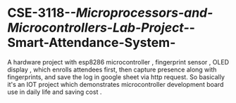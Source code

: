# CSE-3118-_-Microprocessors-and-Microcontrollers-Lab-Project-_-Smart-Attendance-System-
A hardware project with esp8286 microcontroller , fingerprint sensor , OLED display , which enrolls attendees first, then capture presence along with fingerprints, and save the log in google sheet via http request.  So basically it's an IOT project which demonstrates  microcontroller development board use in daily life and saving cost . 
